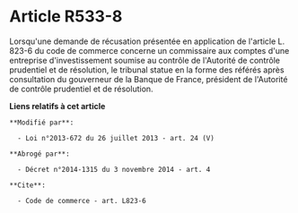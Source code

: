 # Article R533-8

Lorsqu'une demande de récusation présentée en application de l'article L. 823-6 du code de commerce concerne un commissaire
aux comptes d'une entreprise d'investissement soumise au contrôle de l'Autorité de contrôle prudentiel et de résolution, le
tribunal statue en la forme des référés après consultation du gouverneur de la Banque de France, président de l'Autorité de
contrôle prudentiel et de résolution.

**Liens relatifs à cet article**

	**Modifié par**:

	  - Loi n°2013-672 du 26 juillet 2013 - art. 24 (V)

	**Abrogé par**:

	  - Décret n°2014-1315 du 3 novembre 2014 - art. 4

	**Cite**:

	  - Code de commerce - art. L823-6
